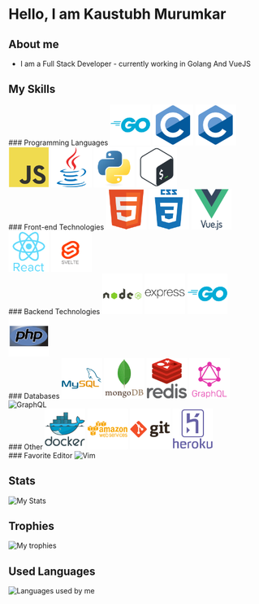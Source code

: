 

# Hello, I am Kaustubh Murumkar

## About me
 - I am a Full Stack Developer - currently working in Golang And VueJS

## My Skills

<div>
### Programming Languages
<img src="https://github.com/devicons/devicon/blob/master/icons/go/go-original-wordmark.svg" title="Go" alt="Go" width="80" height="80"/>
<img src="https://github.com/devicons/devicon/blob/master/icons/c/c-original.svg" title="C" alt="C" width="80" height="80"/>
<img src="https://github.com/devicons/devicon/blob/master/icons/c/c-original.svg" title="C" alt="C" width="80" height="80"/>
<img src="https://github.com/devicons/devicon/blob/master/icons/javascript/javascript-original.svg" title="JavaScript" alt="JavaScript" width="80" height="80"/>
<img src="https://github.com/devicons/devicon/blob/master/icons/java/java-original.svg" title="Java" alt="Java" width="80" height="80"/>
<img src="https://github.com/devicons/devicon/blob/master/icons/python/python-original.svg" title="Python" alt="Python" width="80" height="80"/>
<img src="https://github.com/devicons/devicon/blob/master/icons/bash/bash-original.svg" title="Bash" alt="Bash" width="80" height="80"/>
</div>
<div>
### Front-end Technologies
<img src="https://github.com/devicons/devicon/blob/master/icons/html5/html5-original.svg" title="HTML5" alt="HTML" width="80" height="80"/>
<img src="https://github.com/devicons/devicon/blob/master/icons/css3/css3-plain-wordmark.svg"  title="CSS3" alt="CSS" width="80" height="80"/>
<img src="https://github.com/devicons/devicon/blob/master/icons/vuejs/vuejs-original-wordmark.svg" title="Vue" alt="Vue" width="80" height="80"/>
<img src="https://github.com/devicons/devicon/blob/master/icons/react/react-original-wordmark.svg" title="React" alt="React" width="80" height="80"/>
<img src="https://github.com/devicons/devicon/blob/master/icons/svelte/svelte-original-wordmark.svg" title="Svelte" alt="Svelte" width="80" height="80"/>
</div>
<div>
### Backend Technologies
<img src="https://github.com/devicons/devicon/blob/master/icons/nodejs/nodejs-original-wordmark.svg" title="NodeJS" alt="NodeJS" width="80" height="80"/>
<img src="https://github.com/devicons/devicon/blob/master/icons/express/express-original-wordmark.svg" title="ExpressJS" alt="ExpressJS" width="80" height="80"/>
<img src="https://github.com/devicons/devicon/blob/master/icons/go/go-original-wordmark.svg" title="Go" alt="Go" width="80" height="80"/>
<img src="https://github.com/devicons/devicon/blob/master/icons/php/php-original.svg" title="PHP" alt="PHP" width="80" height="80"/>
</div>
<div>
### Databases
<img src="https://github.com/devicons/devicon/blob/master/icons/mysql/mysql-original-wordmark.svg" title="MySQL"  alt="MySQL" width="80" height="80"/>
<img src="https://github.com/devicons/devicon/blob/master/icons/mongodb/mongodb-original-wordmark.svg" title="Mongo"  alt="Mongo" width="80" height="80"/>
<img src="https://github.com/devicons/devicon/blob/master/icons/redis/redis-original-wordmark.svg" title="Redis"  alt="Redis" width="80" height="80"/>
<img src="https://github.com/devicons/devicon/blob/master/icons/graphql/graphql-original-wordmark.svg" title="GraphQL"  alt="GraphQL" width="80" height="80"/>
<img src=";ttps://github.com/devicons/devicon/blob/master/icons/sqlite/sqlite-original-wordmark.svg" title="GraphQL"  alt="GraphQL" width="80" height="80"/>
</div>
<div>
### Other
<img src="https://github.com/devicons/devicon/blob/master/icons/docker/docker-original-wordmark.svg" title="Docker" alt="Docker" width="80" height="80"/>
<img src="https://github.com/devicons/devicon/blob/master/icons/amazonwebservices/amazonwebservices-plain-wordmark.svg" title="AWS" alt="AWS" width="80" height="80"/>
<img src="https://github.com/devicons/devicon/blob/master/icons/git/git-original-wordmark.svg" title="Git" alt="Git" width="80" height="80"/>
<img src="https://github.com/devicons/devicon/blob/master/icons/heroku/heroku-original-wordmark.svg" title="Heroku" alt="Heroku" width="80" height="80"/>
</div>
<div>
### Favorite Editor
<img src="https://github.com/devicons/devicon/blob/master/icons/vim/vim-original-wordmark.svg" title="Vim" alt="Vim" width="80" height="80"/>
</div>

## Stats
<img src="https://github-readme-stats.vercel.app/api?username=the-kaustubh&show_icons=true&locale=en" alt="My Stats">

## Trophies
<img src="https://github-profile-trophy.vercel.app/?username=the-kaustubh" alt="My trophies">

## Used Languages
<img src="https://github-readme-stats.vercel.app/api/top-langs?username=the-kaustubh&show_icons=true&locale=en&layout=compact" alt="Languages used by me">
